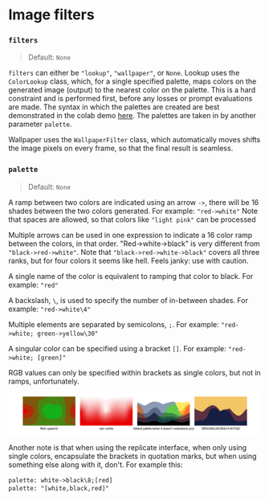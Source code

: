 # Image filters

### `filters`

> Default: `None`

`filters` can either be `"lookup"`, `"wallpaper"`, or `None`. Lookup uses the `ColorLookup` class, which, for a single specified palette, maps colors on the generated image (output) to the nearest color on the palette. This is a hard constraint and is performed first, before any losses or prompt evaluations are made. The syntax in which the palettes are created are best demonstrated in the colab demo [here](https://colab.research.google.com/github/dribnet/clipit/blob/master/demos/palette\_enforcement.ipynb). The palettes are taken in by another parameter `palette`.

Wallpaper uses the `WallpaperFilter` class, which automatically moves shifts the image pixels on every frame, so that the final result is seamless.

### `palette`

> Default: `None`

A ramp between two colors are indicated using an arrow `->`, there will be 16 shades between the two colors generated. For example: `"red->white"` Note that spaces are allowed, so that colors like `"light pink"` can be processed

Multiple arrows can be used in one expression to indicate a 16 color ramp between the colors, in that order. "Red->white->black" is very different from `"black->red->white"`. Note that `"black->red->white->black"` covers all three ranks, but for four colors it seems like hell. Feels janky: use with caution.

A single name of the color is equivalent to ramping that color to black. For example: `"red"`

A backslash, `\`, is used to specify the number of in-between shades. For example: `"red->white\4"`

Multiple elements are separated by semicolons, `;`. For example: `"red->white; green->yellow\30"`

A singular color can be specified using a bracket `[]`. For example: `"red->white; [green]"`

RGB values can only be specified within brackets as single colors, but not in ramps, unfortunately.

![palettes](image-filters/palettes.png)

Another note is that when using the replicate interface, when only using single colors, encapsulate the brackets in quotation marks, but when using something else along with it, don't. For example this:

```
palette: white->black\8;[red]
palette: "[white,black,red]"
```
